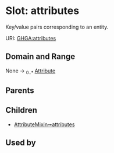 
# Slot: attributes


Key/value pairs corresponding to an entity.

URI: [GHGA:attributes](https://w3id.org/GHGA/attributes)


## Domain and Range

None &#8594;  <sub>0..\*</sub> [Attribute](Attribute.md)

## Parents


## Children

 *  [AttributeMixin➞attributes](AttributeMixin_attributes.md)

## Used by

